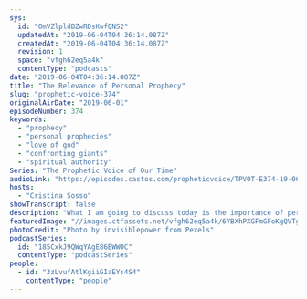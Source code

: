 ```yaml
---
sys:
  id: "OmVZlpldBZwRDsKwfQNS2"
  updatedAt: "2019-06-04T04:36:14.087Z"
  createdAt: "2019-06-04T04:36:14.087Z"
  revision: 1
  space: "vfgh62eq5a4k"
  contentType: "podcasts"
date: "2019-06-04T04:36:14.087Z"
title: "The Relevance of Personal Prophecy"
slug: "prophetic-voice-374"
originalAirDate: "2019-06-01"
episodeNumber: 374
keywords:
  - "prophecy"
  - "personal prophecies"
  - "love of god"
  - "confronting giants"
  - "spiritual authority"
Series: "The Prophetic Voice of Our Time"
audioLink: "https://episodes.castos.com/propheticvoice/TPVOT-E374-19-06-01-02-The-Relevance-of-Personal-Prophecy.mp3"
hosts:
  - "Cristina Sosso"
showTranscript: false
description: "What I am going to discuss today is the importance of personal prophecy and its relevance. It’s also important for us to be very mindful of the prophecy to the church and nations, especially prophecy for the United States of America."
featuredImage: "//images.ctfassets.net/vfgh62eq5a4k/6YBXhPXGFmGFoKgQVTg9G8/fad11756517cfff7aae0db1b642ba274/adventure-aerial-beautiful-351448.jpg"
photoCredit: "Photo by invisiblepower from Pexels"
podcastSeries:
  id: "185CxkJ9QWqYAgE86EWWOC"
  contentType: "podcastSeries"
people:
  - id: "3zLvufAtlKgiiGIaEYs4S4"
    contentType: "people"
---
```

